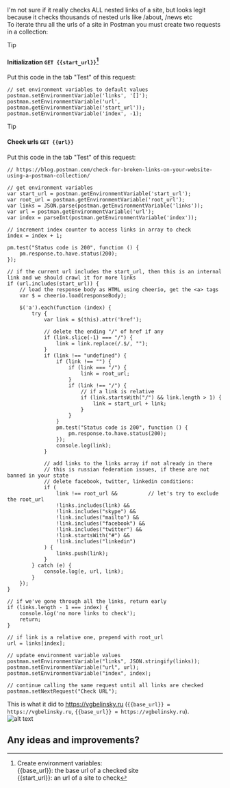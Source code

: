 I'm not sure if it really checks ALL nested links of a site, but looks legit because it checks thousands of nested urls like /about, /news etc  
To iterate thru all the urls of a site in Postman you must create two requests in a collection:  

> [!TIP]
> #### Initialization ```GET {{start_url}}```[^1]
Put this code in the tab "Test" of this request:    
```
// set environment variables to default values  
postman.setEnvironmentVariable('links', '[]');  
postman.setEnvironmentVariable('url', postman.getEnvironmentVariable('start_url')); 
postman.setEnvironmentVariable('index', -1);
```
  
> [!TIP]
> #### Check urls ```GET {{url}}```
Put this code in the tab "Test" of this request:    
```
// https://blog.postman.com/check-for-broken-links-on-your-website-using-a-postman-collection/

// get environment variables
var start_url = postman.getEnvironmentVariable('start_url');
var root_url = postman.getEnvironmentVariable('root_url');
var links = JSON.parse(postman.getEnvironmentVariable('links'));
var url = postman.getEnvironmentVariable('url');
var index = parseInt(postman.getEnvironmentVariable('index'));

// increment index counter to access links in array to check
index = index + 1;

pm.test("Status code is 200", function () {
    pm.response.to.have.status(200);
});

// if the current url includes the start_url, then this is an internal link and we should crawl it for more links
if (url.includes(start_url)) {
    // load the response body as HTML using cheerio, get the <a> tags
    var $ = cheerio.load(responseBody);

    $('a').each(function (index) {
        try { 
            var link = $(this).attr('href');

            // delete the ending "/" of href if any
            if (link.slice(-1) === "/") { 
                link = link.replace(/.$/, "");
            }
            if (link !== "undefined") {
                if (link !== "") {
                    if (link === "/") {
                        link = root_url;
                    } 
                    if (link !== "/") {
                        // if a link is relative
                        if (link.startsWith("/") && link.length > 1) {
                            link = start_url + link;
                        }
                    }
                }
                pm.test("Status code is 200", function () {
                    pm.response.to.have.status(200);
                });
                console.log(link);
            }   
            
            // add links to the links array if not already in there           
            // this is russian federation issues, if these are not banned in your state
            // delete facebook, twitter, linkedin conditions:
            if (
                link !== root_url &&          // let's try to exclude the root_url
                !links.includes(link) && 
                !link.includes("skype") && 
                !link.includes("mailto") &&
                !link.includes("facebook") &&
                !link.includes("twitter") &&
                !link.startsWith("#") &&
                !link.includes("linkedin")
            ) {
                links.push(link);
            }  
        } catch (e) {
            console.log(e, url, link);
        }
    });
}

// if we've gone through all the links, return early
if (links.length - 1 === index) {
    console.log('no more links to check');
    return;
}

// if link is a relative one, prepend with root_url
url = links[index];

// update environment variable values
postman.setEnvironmentVariable("links", JSON.stringify(links));
postman.setEnvironmentVariable("url", url);
postman.setEnvironmentVariable("index", index);

// continue calling the same request until all links are checked
postman.setNextRequest("Check URL");
```

This is what it did to https://vgbelinsky.ru (`{{base_url}} = https://vgbelinsky.ru`, `{{base_url}} = https://vgbelinsky.ru`).  
![alt text](https://i.ibb.co/r5Q8xxW/image.png)

## Any ideas and improvements?

[^1]: Create environment variables:  
{{base_url}}: the base url of a checked site  
{{start_url}}: an url of a site to check

